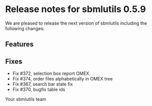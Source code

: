 # Release notes for sbmlutils 0.5.9

We are pleased to release the next version of sbmlutils including the 
following changes:

## Features

## Fixes
- Fix #372, selection box report OMEX
- Fix #374, order files alphabetically in OMEX tree
- Fix #367, search bar state fix
- Fix #370, bugfix table ids

Your sbmlutils team

